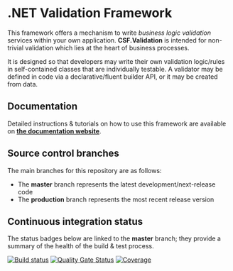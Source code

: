 # .NET Validation Framework

This framework offers a mechanism to write _business logic validation_ services within your own application.
**CSF.Validation** is intended for non-trivial validation which lies at the heart of business processes.

It is designed so that developers may write their own validation logic/rules in self-contained classes that are individually testable.
A validator may be defined in code via a declarative/fluent builder API, or it may be created from data.

## Documentation

Detailed instructions & tutorials on how to use this framework are available on **[the documentation website]**.

[the documentation website]: https://csf-dev.github.io/CSF.Validation/_vnext/

## Source control branches

The main branches for this repository are as follows:

* The **master** branch represents the latest development/next-release code
* The **production** branch represents the most recent release version

## Continuous integration status

The status badges below are linked to the **master** branch; they provide a summary of the health of the build & test process.

[![Build status](https://ci.appveyor.com/api/projects/status/ra0bx9w820gnudx6/branch/master?svg=true)](https://ci.appveyor.com/project/craigfowler/csf-validation/branch/master)
[![Quality Gate Status](https://sonarcloud.io/api/project_badges/measure?project=CSF.Validation&metric=alert_status)](https://sonarcloud.io/summary/new_code?id=CSF.Validation)
[![Coverage](https://sonarcloud.io/api/project_badges/measure?project=CSF.Validation&metric=coverage)](https://sonarcloud.io/summary/new_code?id=CSF.Validation)

